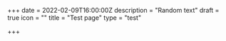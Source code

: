 +++
date = 2022-02-09T16:00:00Z
description = "Random text"
draft = true
icon = ""
title = "Test page"
type = "test"

+++
